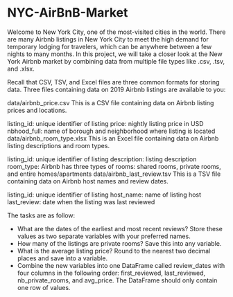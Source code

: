 # NYC-AirBnB-Market

Welcome to New York City, one of the most-visited cities in the world. There are many Airbnb listings in New York City to meet the high demand for temporary lodging for travelers, which can be anywhere between a few nights to many months. In this project, we will take a closer look at the New York Airbnb market by combining data from multiple file types like .csv, .tsv, and .xlsx.

Recall that CSV, TSV, and Excel files are three common formats for storing data. Three files containing data on 2019 Airbnb listings are available to you:

data/airbnb_price.csv This is a CSV file containing data on Airbnb listing prices and locations.

listing_id: unique identifier of listing
price: nightly listing price in USD
nbhood_full: name of borough and neighborhood where listing is located
data/airbnb_room_type.xlsx This is an Excel file containing data on Airbnb listing descriptions and room types.

listing_id: unique identifier of listing
description: listing description
room_type: Airbnb has three types of rooms: shared rooms, private rooms, and entire homes/apartments
data/airbnb_last_review.tsv This is a TSV file containing data on Airbnb host names and review dates.

listing_id: unique identifier of listing
host_name: name of listing host
last_review: date when the listing was last reviewed

The tasks are as follow:

- What are the dates of the earliest and most recent reviews? Store these values as two separate variables with your preferred names.
- How many of the listings are private rooms? Save this into any variable.
- What is the average listing price? Round to the nearest two decimal places and save into a variable.
- Combine the new variables into one DataFrame called review_dates with four columns in the following order: first_reviewed, last_reviewed, nb_private_rooms, and avg_price. The 
  DataFrame should only contain one row of values.
